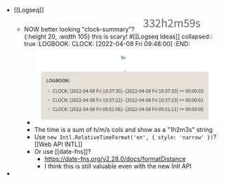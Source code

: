 - [[Logseq]]
	- NOW better looking "clock-summary"? ![image.png](../assets/image_1649385664270_0.png){:height 20, :width 105} this is scary! #[[Logseq Ideas]]
	  collapsed:: true
	  :LOGBOOK:
	  CLOCK: [2022-04-08 Fri 09:48:00]
	  :END:
		- ![image.png](../assets/image_1649385579523_0.png)
		- The time is a sum of h/m/s cols and show as a "1h2m3s" string
		- Use `new Intl.RelativeTimeFormat('en', { style: 'narrow' })`? [[Web API INTL]]
		- Or use [[date-fns]]?
			- https://date-fns.org/v2.28.0/docs/formatDistance
			- I think this is still valuable even with the new Intl API
-